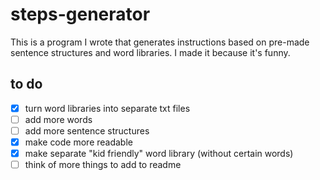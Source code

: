 # steps-generator
This is a program I wrote that generates instructions based on pre-made sentence structures and word libraries. I made it because it's funny.

## to do
- [x] turn word libraries into separate txt files
- [ ] add more words
- [ ] add more sentence structures
- [x] make code more readable
- [x] make separate "kid friendly" word library (without certain words)
- [ ] think of more things to add to readme